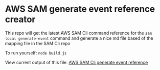 # AWS SAM generate event reference creator

This repo will get the latest AWS SAM Cli command reference for the `sam local generate-event` command and generate a nice md file based of the mapping file in the SAM Cli repo



To run yourself: `node build.js`

View current output of this file: [AWS SAM Cli generate event reference](aws-sam-generate-event-command-reference.md)
